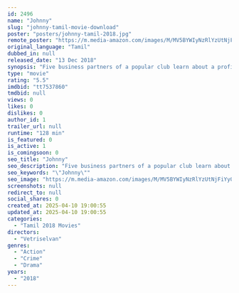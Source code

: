 ```yaml
---
id: 2496
name: "Johnny"
slug: "johnny-tamil-movie-download"
poster: "posters/johnny-tamil-2018.jpg"
remote_poster: "https://m.media-amazon.com/images/M/MV5BYWIyNzRlYzUtNjFiYy00YTU3LWFlOGItY2IyM2E2MDM0Y2QxXkEyXkFqcGc@._V1_SX300.jpg"
original_language: "Tamil"
dubbed_in: null
released_date: "13 Dec 2018"
synopsis: "Five business partners of a popular club learn about a profitable deal and decide to go for it. However, one of them plans to loot the money and leave the country with his girlfriend."
type: "movie"
rating: "5.5"
imdbid: "tt7537860"
tmdbid: null
views: 0
likes: 0
dislikes: 0
author_id: 1
trailer_url: null
runtime: "128 min"
is_featured: 0
is_active: 1
is_comingsoon: 0
seo_title: "Johnny"
seo_description: "Five business partners of a popular club learn about a profitable deal and decide to go for it. However, one of them plans to loot the money and leave the country with his girlfriend."
seo_keywords: "\"Johnny\""
seo_image: "https://m.media-amazon.com/images/M/MV5BYWIyNzRlYzUtNjFiYy00YTU3LWFlOGItY2IyM2E2MDM0Y2QxXkEyXkFqcGc@._V1_SX300.jpg"
screenshots: null
redirect_to: null
social_shares: 0
created_at: 2025-04-10 19:00:55
updated_at: 2025-04-10 19:00:55
categories:
  - "Tamil 2018 Movies"
directors:
  - "Vetriselvan"
genres:
  - "Action"
  - "Crime"
  - "Drama"
years:
  - "2018"
---
```

